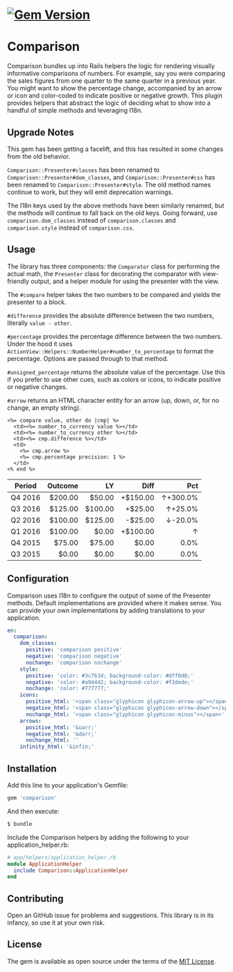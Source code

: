 # [![Gem Version](https://badge.fury.io/rb/comparison.svg)](https://badge.fury.io/rb/comparison)

# Comparison

Comparison bundles up into Rails helpers the logic for rendering visually
informative comparisons of numbers. For example, say you were comparing the
sales figures from one quarter to the same quarter in a previous year. You
might want to show the percentage change, accompanied by an arrow or icon and
color-coded to indicate positive or negative growth. This plugin provides
helpers that abstract the logic of deciding what to show into a handful of
simple methods and leveraging I18n.

## Upgrade Notes

This gem has been getting a facelift, and this has resulted in some changes
from the old behavior.

`Comparison::Presenter#classes` has been renamed to
`Comparison::Presenter#dom_classes`, and `Comparison::Presenter#css` has been
renamed to `Comparison::Presenter#style`. The old method names continue to
work, but they will emit deprecation warnings.

The I18n keys used by the above methods have been similarly renamed, but the
methods will continue to fall back on the old keys. Going forward, use
`comparison.dom_classes` instead of `comparison.classes` and `comparison.style`
instead of `comparison.css`.

## Usage

The library has three components: the `Comparator` class for performing the
actual math, the `Presenter` class for decorating the comparator with
view-friendly output, and a helper module for using the presenter with the
view.

The `#compare` helper takes the two numbers to be compared and yields the
presenter to a block.

`#difference` provides the absolute difference between the two numbers,
literally `value - other`.

`#percentage` provides the percentage difference between the two numbers. Under
the hood it uses `ActionView::Helpers::NumberHelper#number_to_percentage` to
format the percentage. Options are passed through to that method.

`#unsigned_percentage` returns the absolute value of the percentage. Use this
if you prefer to use other cues, such as colors or icons, to indicate positive
or negative changes.

`#arrow` returns an HTML character entity for an arrow (up, down, or, for no
change, an empty string).

```erb
<%= compare value, other do |cmp| %>
  <td><%= number_to_currency value %></td>
  <td><%= number_to_currency other %></td>
  <td><%= cmp.difference %></td>
  <td>
    <%= cmp.arrow %>
    <%= cmp.percentage precision: 1 %>
  </td>
<% end %>
```

| Period  | Outcome | LY      | Diff     | Pct           |
| ------- | ------: | ------: | -------: | ------------: |
| Q4 2016 | $200.00 |  $50.00 | +$150.00 | &uarr;+300.0% |
| Q3 2016 | $125.00 | $100.00 |  +$25.00 |  &uarr;+25.0% |
| Q2 2016 | $100.00 | $125.00 |  -$25.00 |  &darr;-20.0% |
| Q1 2016 | $100.00 |   $0.00 | +$100.00 |        &uarr; |
| Q4 2015 | $75.00  |  $75.00 |    $0.00 |          0.0% |
| Q3 2015 | $0.00   |   $0.00 |    $0.00 |          0.0% |


## Configuration

Comparison uses I18n to configure the output of some of the Presenter methods.
Default implementations are provided where it makes sense. You can provide your
own implementations by adding translations to your application.

```yml
en:
  comparison:
    dom_classes:
      positive: 'comparison positive'
      negative: 'comparison negative'
      nochange: 'comparison nochange'
    style:
      positive: 'color: #3c763d; background-color: #dff0d8;'
      negative: 'color: #a94442; background-color: #f2dede;'
      nochange: 'color: #777777;'
    icons:
      positive_html: '<span class="glyphicon glyphicon-arrow-up"></span>'
      negative_html: '<span class="glyphicon glyphicon-arrow-down"></span>'
      nochange_html: '<span class="glyphicon glyphicon-minus"></span>'
    arrows:
      positive_html: '&uarr;'
      negative_html: '&darr;'
      nochange_html: ''
    infinity_html: '&infin;'
```

## Installation

Add this line to your application's Gemfile:

```ruby
gem 'comparison'
```

And then execute:
```bash
$ bundle
```

Include the Comparison helpers by adding the following to your
application\_helper.rb:

```ruby
# app/helpers/application_helper.rb
module ApplicationHelper
  include Comparison::ApplicationHelper
end
```

## Contributing

Open an GitHub issue for problems and suggestions. This library is in its
infancy, so use it at your own risk.

## License

The gem is available as open source under the terms of the
[MIT License](http://opensource.org/licenses/MIT).
